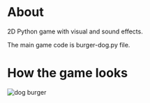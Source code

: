 # About
2D Python game with visual and sound effects.

The main game code is burger-dog.py file.

# How the game looks
![dog burger](https://github.com/halloweex/Burger-Dog/assets/126845811/9034fd8a-6185-4a3f-909b-4e632d2949f9)
